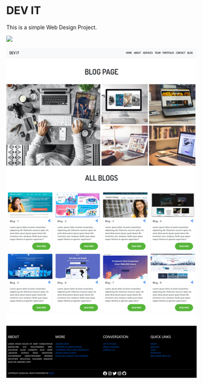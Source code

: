 # DEV IT

This is a simple Web Design Project.

![](assets/images/index.png)

![](assets/images/blog.png)
